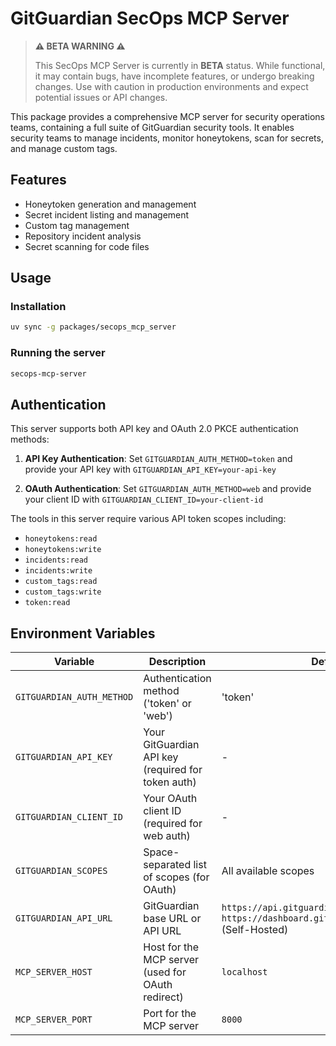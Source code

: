 # GitGuardian SecOps MCP Server

> **⚠️ BETA WARNING ⚠️**
> 
> This SecOps MCP Server is currently in **BETA** status. While functional, it may contain bugs, have incomplete features, or undergo breaking changes. Use with caution in production environments and expect potential issues or API changes.

This package provides a comprehensive MCP server for security operations teams, containing a full suite of GitGuardian security tools. It enables security teams to manage incidents, monitor honeytokens, scan for secrets, and manage custom tags.

## Features

- Honeytoken generation and management
- Secret incident listing and management
- Custom tag management
- Repository incident analysis
- Secret scanning for code files

## Usage

### Installation

```bash
uv sync -g packages/secops_mcp_server
```

### Running the server

```bash
secops-mcp-server
```

## Authentication

This server supports both API key and OAuth 2.0 PKCE authentication methods:

1. **API Key Authentication**: Set `GITGUARDIAN_AUTH_METHOD=token` and provide your API key with `GITGUARDIAN_API_KEY=your-api-key`

2. **OAuth Authentication**: Set `GITGUARDIAN_AUTH_METHOD=web` and provide your client ID with `GITGUARDIAN_CLIENT_ID=your-client-id`

The tools in this server require various API token scopes including:
- `honeytokens:read`
- `honeytokens:write`
- `incidents:read`
- `incidents:write`
- `custom_tags:read`
- `custom_tags:write`
- `token:read`

## Environment Variables

| Variable | Description | Default |
|----------|-------------|---------|
| `GITGUARDIAN_AUTH_METHOD` | Authentication method ('token' or 'web') | 'token' |
| `GITGUARDIAN_API_KEY` | Your GitGuardian API key (required for token auth) | - |
| `GITGUARDIAN_CLIENT_ID` | Your OAuth client ID (required for web auth) | - |
| `GITGUARDIAN_SCOPES` | Space-separated list of scopes (for OAuth) | All available scopes |
| `GITGUARDIAN_API_URL` | GitGuardian base URL or API URL | `https://api.gitguardian.com/v1` (SaaS) `https://dashboard.gitguardian.mycorp.local` (Self-Hosted) |
| `MCP_SERVER_HOST` | Host for the MCP server (used for OAuth redirect) | `localhost` |
| `MCP_SERVER_PORT` | Port for the MCP server | `8000` |
